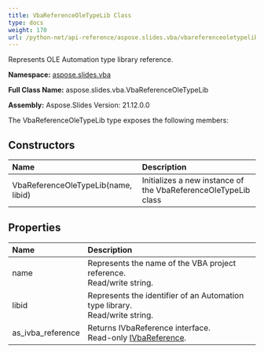 ```yaml
---
title: VbaReferenceOleTypeLib Class
type: docs
weight: 170
url: /python-net/api-reference/aspose.slides.vba/vbareferenceoletypelib/
---
```


Represents OLE Automation type library reference.

**Namespace:** [aspose.slides.vba](/slides/python-net/api-reference/aspose.slides.vba/)

**Full Class Name:** aspose.slides.vba.VbaReferenceOleTypeLib

**Assembly:**  Aspose.Slides Version: 21.12.0.0

The VbaReferenceOleTypeLib type exposes the following members:
## **Constructors**
|**Name**|**Description**|
| :- | :- |
|VbaReferenceOleTypeLib(name, libid)|Initializes a new instance of the VbaReferenceOleTypeLib class|
## **Properties**
|**Name**|**Description**|
| :- | :- |
|name|Represents the name of the VBA project reference.<br/>            Read/write string.|
|libid|Represents the identifier of an Automation type library.<br/>            Read/write string.|
|as_ivba_reference|Returns IVbaReference interface.<br/>            Read-only [IVbaReference](/slides/python-net/api-reference/aspose.slides.vba/ivbareference/).|
